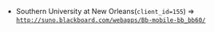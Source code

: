  - Southern University at New Orleans(`client_id=155`) => [`http://suno.blackboard.com/webapps/Bb-mobile-bb_bb60/`](http://suno.blackboard.com/webapps/Bb-mobile-bb_bb60/)
